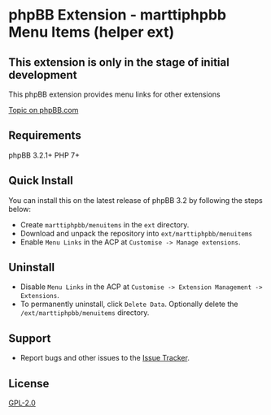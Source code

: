 # phpBB Extension - marttiphpbb Menu Items (helper ext)

## This extension is only in the stage of initial development

This phpBB extension provides menu links for other extensions

[Topic on phpBB.com](https://www.phpbb.com/community/viewtopic.php?f=456&t=2468816)

## Requirements

phpBB 3.2.1+
PHP 7+

## Quick Install

You can install this on the latest release of phpBB 3.2 by following the steps below:

* Create `marttiphpbb/menuitems` in the `ext` directory.
* Download and unpack the repository into `ext/marttiphpbb/menuitems`
* Enable `Menu Links` in the ACP at `Customise -> Manage extensions`.

## Uninstall

* Disable `Menu Links` in the ACP at `Customise -> Extension Management -> Extensions`.
* To permanently uninstall, click `Delete Data`. Optionally delete the `/ext/marttiphpbb/menuitems` directory.

## Support

* Report bugs and other issues to the [Issue Tracker](https://github.com/marttiphpbb/phpbb-ext-menuitems/issues).

## License

[GPL-2.0](license.txt)
